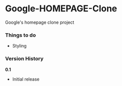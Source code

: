 # Google-HOMEPAGE-Clone
Google's homepage clone project

### Things to do

* Styling

### Version History

**0.1**
* Initial release